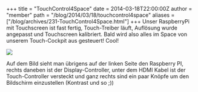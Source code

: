 +++
title = "TouchControl4Space"
date = 2014-03-18T22:00:00Z
author = "member"
path = "/blog/2014/03/18/touchcontrol4space"
aliases = ["/blog/archives/231-TouchControl4Space.html"]
+++
Unser RaspberryPi mit Touchscreen ist fast fertig, Touch-Treiber läuft,
Auflösung wurde angepasst und Touchscreen kalibriert. Bald wird also
alles im Space von unserem Touch-Cockpit aus gesteuert! Cool!

[![](/media/WP_20140318_004.jpg)](/media/WP_20140318_004.jpg "Zum Bild")

Auf dem Bild sieht man übrigens auf der linken Seite den Raspberry PI,
rechts daneben ist der Display-Controller, unter dem HDMI Kabel ist der
Touch-Controller versteckt und ganz rechts sind ein paar Knöpfe um den
Bildschirm einzustellen (Kontrast und so ;))

